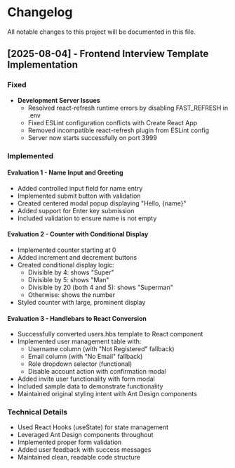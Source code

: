 # Changelog

All notable changes to this project will be documented in this file.

## [2025-08-04] - Frontend Interview Template Implementation

### Fixed
- **Development Server Issues**
  - Resolved react-refresh runtime errors by disabling FAST_REFRESH in .env
  - Fixed ESLint configuration conflicts with Create React App
  - Removed incompatible react-refresh plugin from ESLint config
  - Server now starts successfully on port 3999

### Implemented

#### Evaluation 1 - Name Input and Greeting
- Added controlled input field for name entry
- Implemented submit button with validation
- Created centered modal popup displaying "Hello, {name}"
- Added support for Enter key submission
- Included validation to ensure name is not empty

#### Evaluation 2 - Counter with Conditional Display
- Implemented counter starting at 0
- Added increment and decrement buttons
- Created conditional display logic:
  - Divisible by 4: shows "Super"
  - Divisible by 5: shows "Man"
  - Divisible by 20 (both 4 and 5): shows "Superman"
  - Otherwise: shows the number
- Styled counter with large, prominent display

#### Evaluation 3 - Handlebars to React Conversion
- Successfully converted users.hbs template to React component
- Implemented user management table with:
  - Username column (with "Not Registered" fallback)
  - Email column (with "No Email" fallback)
  - Role dropdown selector (functional)
  - Disable account action with confirmation modal
- Added invite user functionality with form modal
- Included sample data to demonstrate functionality
- Maintained original styling intent with Ant Design components

### Technical Details
- Used React Hooks (useState) for state management
- Leveraged Ant Design components throughout
- Implemented proper form validation
- Added user feedback with success messages
- Maintained clean, readable code structure
